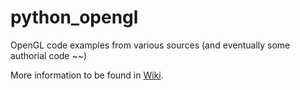 # python_opengl
OpenGL code examples from various sources (and eventually some authorial code ~~)

More information to be found in [Wiki](https://github.com/ZueFe/python_opengl/wiki/Introduction).
